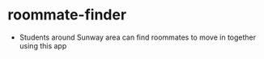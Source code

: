 # roommate-finder
- Students around Sunway area can find roommates to move in together using this app
